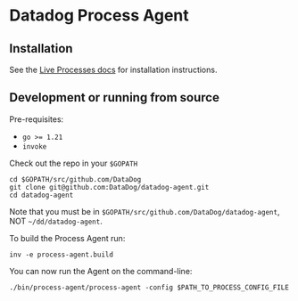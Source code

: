 # Datadog Process Agent

## Installation

See the [Live Processes docs](https://docs.datadoghq.com/graphing/infrastructure/process/#installation) for installation instructions.

## Development or running from source

Pre-requisites:

* `go >= 1.21`
* `invoke`

Check out the repo in your `$GOPATH`

```
cd $GOPATH/src/github.com/DataDog
git clone git@github.com:DataDog/datadog-agent.git
cd datadog-agent
```

Note that you must be in `$GOPATH/src/github.com/DataDog/datadog-agent`, NOT `~/dd/datadog-agent`.

To build the Process Agent run:

```
inv -e process-agent.build
```

You can now run the Agent on the command-line:

```
./bin/process-agent/process-agent -config $PATH_TO_PROCESS_CONFIG_FILE
```
